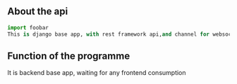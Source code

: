 
## About the api

```python
import foobar
This is django base app, with rest framework api,and channel for websocket support
```

## Function of the programme
It is backend base app, waiting for any frontend consumption


